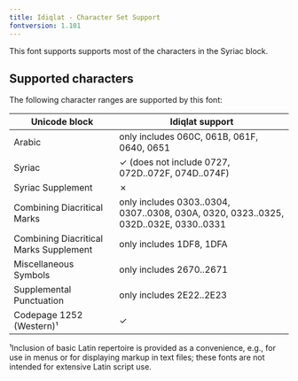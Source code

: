 ```yaml
---
title: Idiqlat - Character Set Support
fontversion: 1.101
---
```


This font supports supports most of the characters in the Syriac block. 

## Supported characters

The following character ranges are supported by this font:

Unicode block | Idiqlat support
------------- | ---------------
Arabic | only includes 060C, 061B, 061F, 0640, 0651 
Syriac 	| ✓ (does not include 0727, 072D..072F, 074D..074F)
Syriac Supplement | ✗
Combining Diacritical Marks | only includes 0303..0304, 0307..0308, 030A, 0320, 0323..0325, 032D..032E, 0330..0331
Combining Diacritical Marks Supplement | only includes 1DF8, 1DFA
Miscellaneous Symbols | only includes 2670..2671
Supplemental Punctuation | only includes 2E22..2E23
Codepage 1252 (Western)¹ | ✓

¹Inclusion of basic Latin repertoire is provided as a convenience, e.g., for use in menus or for displaying markup in text files; these fonts are not intended for extensive Latin script use.
